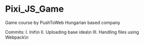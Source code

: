 # Pixi_JS_Game
Game course by PushToWeb Hungarian based company

Commits: 
I. Init\n
II. Uploading base idea\n
III. Handling files using Webpack\n

